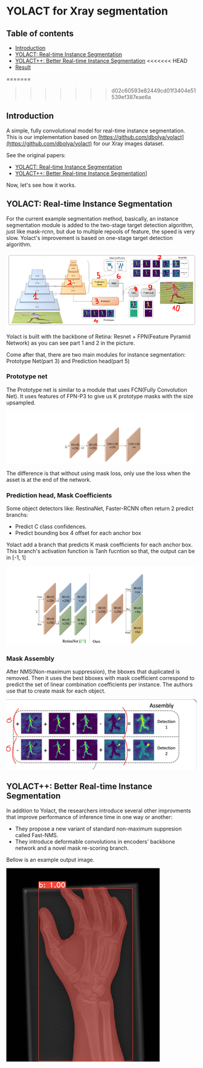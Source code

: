 # YOLACT for Xray segmentation
## Table of contents
- [Introduction](#Introduction)
- [YOLACT: Real-time Instance Segmentation](#YOLACT)
- [YOLACT++: Better Real-time Instance Segmentation](#YOLACT++)
<<<<<<< HEAD
- [Result](#RESULT)

=======
>>>>>>> d02c60593e82449cd01f3404e51539ef387eae6a
<a name = Introduction></a>
## Introduction
A simple, fully convolutional model for real-time instance segmentation. This is our implementation based on [https://github.com/dbolya/yolact](https://github.com/dbolya/yolact) for our Xray images dataset.

See the original papers:
- [YOLACT: Real-time Instance Segmentation](https://arxiv.org/abs/1904.02689)
- [YOLACT++: Better Real-time Instance Segmentation](https://arxiv.org/abs/1912.06218)]

Now, let's see how it works.

<a name = YOLACT></a>
## YOLACT: Real-time Instance Segmentation
For the current example segmentation method, basically, an instance segmentation module is added to the two-stage target detection algorithm, just like mask-rcnn, but due to multiple repools of feature, the speed is very slow. Yolact's improvement is based on one-stage target detection algorithm.

![yolact_architecture](images/yolact_architecture.png)

Yolact is built with the backbone of Retina: Resnet + FPN(Feature Pyramid Network) as you can see part 1 and 2 in the picture. 

Come after that, there are two main modules for instance segmentation: Prototype Net(part 3) and Prediction head(part 5)

### Prototype net
The Prototype net is similar to a module that uses FCN(Fully Convolution Net). It uses features of FPN-P3 to give us K prototype masks with the size upsampled.

![Protonet Architecture](images/protonet_architecture.PNG)

The difference is that without using mask loss, only use the loss when the asset is at the end of the network.

### Prediction head, Mask Coefficients
Some object detectors like: RestinaNet, Faster-RCNN often return 2 predict branchs:
- Predict C class confidences.
- Predict bounding box 4 offset for each anchor box

Yolact add a branch that predicts K mask coefficients for each anchor box. This branch's activation function is Tanh fucntion so that, the output can be in [-1, 1]

![prediction_head](images/prediction_head.PNG)

### Mask Assembly
After NMS(Non-maximum suppression), the bboxes that duplicated is removed.
Then it uses the best bboxes with mask coefficient correspond to predict the set of linear combination coefficients per instance.
The authors use that to create mask for each object.

![mask_assembly](images/mask_assembly.png)  

<a name = YOLACT++></a>
## YOLACT++: Better Real-time Instance Segmentation
In addition to Yolact, the researchers introduce several other improvments that improve performance of inference time in one way or another:
- They propose a new variant of standard non-maximum suppresion called Fast-NMS.
- They introduce deformable convolutions in encoders' backbone network and a novel mask re-scoring branch.

<a name = RESULT></a>
Bellow is an example output image.

![example](images/result.png)
